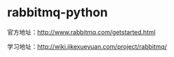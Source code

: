 # rabbitmq-python

官方地址：http://www.rabbitmq.com/getstarted.html

学习地址：http://wiki.jikexueyuan.com/project/rabbitmq/
